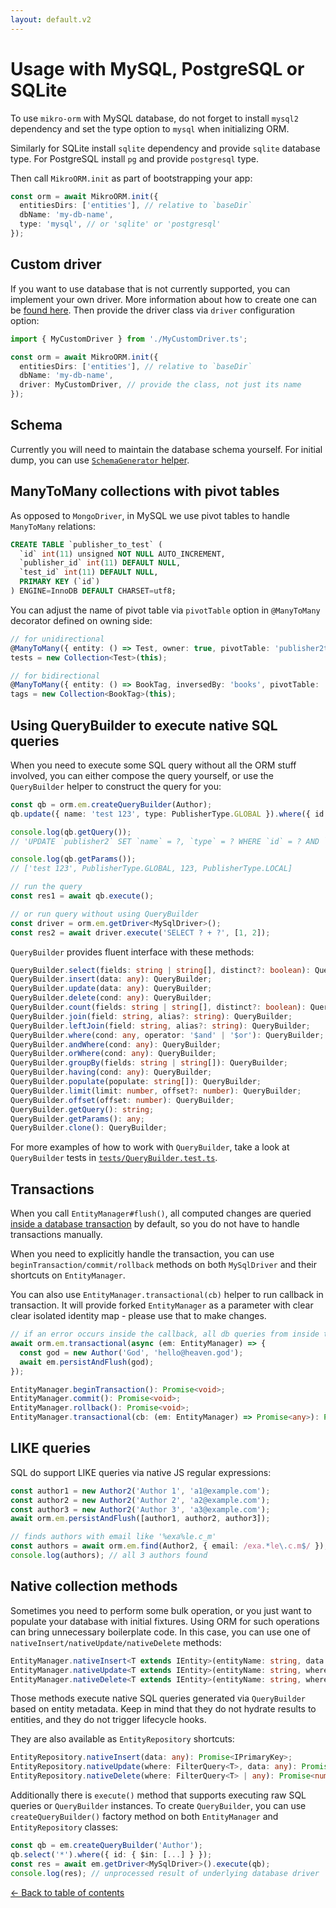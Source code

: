 ```yaml
---
layout: default.v2
---
```


# Usage with MySQL, PostgreSQL or SQLite

To use `mikro-orm` with MySQL database, do not forget to install `mysql2` dependency and set 
the type option to `mysql` when initializing ORM.

Similarly for SQLite install `sqlite` dependency and provide `sqlite` database type. For 
PostgreSQL install `pg` and provide `postgresql` type.

Then call `MikroORM.init` as part of bootstrapping your app:

```typescript
const orm = await MikroORM.init({
  entitiesDirs: ['entities'], // relative to `baseDir`
  dbName: 'my-db-name',
  type: 'mysql', // or 'sqlite' or 'postgresql'
});
```

## Custom driver

If you want to use database that is not currently supported, you can implement your own driver.
More information about how to create one can be [found here](custom-driver.md). Then provide the 
driver class via `driver` configuration option: 

```typescript
import { MyCustomDriver } from './MyCustomDriver.ts';

const orm = await MikroORM.init({
  entitiesDirs: ['entities'], // relative to `baseDir`
  dbName: 'my-db-name',
  driver: MyCustomDriver, // provide the class, not just its name
});
```

## Schema

Currently you will need to maintain the database schema yourself. For initial dump, you can 
use [`SchemaGenerator` helper](schema-generator.md).  

## ManyToMany collections with pivot tables

As opposed to `MongoDriver`, in MySQL we use pivot tables to handle `ManyToMany` relations:

```sql
CREATE TABLE `publisher_to_test` (
  `id` int(11) unsigned NOT NULL AUTO_INCREMENT,
  `publisher_id` int(11) DEFAULT NULL,
  `test_id` int(11) DEFAULT NULL,
  PRIMARY KEY (`id`)
) ENGINE=InnoDB DEFAULT CHARSET=utf8;
```

You can adjust the name of pivot table via `pivotTable` option in `@ManyToMany` decorator
defined on owning side: 

```typescript
// for unidirectional
@ManyToMany({ entity: () => Test, owner: true, pivotTable: 'publisher2test' })
tests = new Collection<Test>(this);

// for bidirectional
@ManyToMany({ entity: () => BookTag, inversedBy: 'books', pivotTable: 'book2tag' })
tags = new Collection<BookTag>(this);
```

## Using QueryBuilder to execute native SQL queries

When you need to execute some SQL query without all the ORM stuff involved, you can either
compose the query yourself, or use the `QueryBuilder` helper to construct the query for you:

```typescript
const qb = orm.em.createQueryBuilder(Author);
qb.update({ name: 'test 123', type: PublisherType.GLOBAL }).where({ id: 123, type: PublisherType.LOCAL });

console.log(qb.getQuery());
// 'UPDATE `publisher2` SET `name` = ?, `type` = ? WHERE `id` = ? AND `type` = ?'

console.log(qb.getParams());
// ['test 123', PublisherType.GLOBAL, 123, PublisherType.LOCAL]

// run the query
const res1 = await qb.execute();

// or run query without using QueryBuilder
const driver = orm.em.getDriver<MySqlDriver>();
const res2 = await driver.execute('SELECT ? + ?', [1, 2]);
```

`QueryBuilder` provides fluent interface with these methods:

```typescript
QueryBuilder.select(fields: string | string[], distinct?: boolean): QueryBuilder;
QueryBuilder.insert(data: any): QueryBuilder;
QueryBuilder.update(data: any): QueryBuilder;
QueryBuilder.delete(cond: any): QueryBuilder;
QueryBuilder.count(fields: string | string[], distinct?: boolean): QueryBuilder;
QueryBuilder.join(field: string, alias?: string): QueryBuilder;
QueryBuilder.leftJoin(field: string, alias?: string): QueryBuilder;
QueryBuilder.where(cond: any, operator: '$and' | '$or'): QueryBuilder;
QueryBuilder.andWhere(cond: any): QueryBuilder;
QueryBuilder.orWhere(cond: any): QueryBuilder;
QueryBuilder.groupBy(fields: string | string[]): QueryBuilder;
QueryBuilder.having(cond: any): QueryBuilder;
QueryBuilder.populate(populate: string[]): QueryBuilder;
QueryBuilder.limit(limit: number, offset?: number): QueryBuilder;
QueryBuilder.offset(offset: number): QueryBuilder;
QueryBuilder.getQuery(): string;
QueryBuilder.getParams(): any;
QueryBuilder.clone(): QueryBuilder;
```

For more examples of how to work with `QueryBuilder`, take a look at `QueryBuilder` tests in 
[`tests/QueryBuilder.test.ts`](https://github.com/mikro-orm/mikro-orm/blob/master/tests/QueryBuilder.test.ts).

## Transactions

When you call `EntityManager#flush()`, all computed changes are queried [inside a database
transaction](unit-of-work.md) by default, so you do not have to handle transactions manually. 

When you need to explicitly handle the transaction, you can use `beginTransaction/commit/rollback` 
methods on both `MySqlDriver` and their shortcuts on `EntityManager`. 

You can also use `EntityManager.transactional(cb)` helper to run callback in transaction. It will
provide forked `EntityManager` as a parameter with clear clear isolated identity map - please use that
to make changes. 

```typescript
// if an error occurs inside the callback, all db queries from inside the callback will be rolled back
await orm.em.transactional(async (em: EntityManager) => {
  const god = new Author('God', 'hello@heaven.god');
  await em.persistAndFlush(god);
});
```

```typescript
EntityManager.beginTransaction(): Promise<void>;
EntityManager.commit(): Promise<void>;
EntityManager.rollback(): Promise<void>;
EntityManager.transactional(cb: (em: EntityManager) => Promise<any>): Promise<any>;
```

## LIKE queries

SQL do support LIKE queries via native JS regular expressions:

```typescript
const author1 = new Author2('Author 1', 'a1@example.com');
const author2 = new Author2('Author 2', 'a2@example.com');
const author3 = new Author2('Author 3', 'a3@example.com');
await orm.em.persistAndFlush([author1, author2, author3]);

// finds authors with email like '%exa%le.c_m'
const authors = await orm.em.find(Author2, { email: /exa.*le\.c.m$/ }); 
console.log(authors); // all 3 authors found
```

## Native collection methods

Sometimes you need to perform some bulk operation, or you just want to populate your
database with initial fixtures. Using ORM for such operations can bring unnecessary
boilerplate code. In this case, you can use one of `nativeInsert/nativeUpdate/nativeDelete`
methods:

```typescript
EntityManager.nativeInsert<T extends IEntity>(entityName: string, data: any): Promise<IPrimaryKey>;
EntityManager.nativeUpdate<T extends IEntity>(entityName: string, where: FilterQuery<T>, data: any): Promise<number>;
EntityManager.nativeDelete<T extends IEntity>(entityName: string, where: FilterQuery<T> | any): Promise<number>;
```

Those methods execute native SQL queries generated via `QueryBuilder` based on entity 
metadata. Keep in mind that they do not hydrate results to entities, and they do not 
trigger lifecycle hooks. 

They are also available as `EntityRepository` shortcuts:

```typescript
EntityRepository.nativeInsert(data: any): Promise<IPrimaryKey>;
EntityRepository.nativeUpdate(where: FilterQuery<T>, data: any): Promise<number>;
EntityRepository.nativeDelete(where: FilterQuery<T> | any): Promise<number>;
```

Additionally there is `execute()` method that supports executing raw SQL queries or `QueryBuilder`
instances. To create `QueryBuilder`, you can use `createQueryBuilder()` factory method on both 
`EntityManager` and `EntityRepository` classes: 

```typescript
const qb = em.createQueryBuilder('Author');
qb.select('*').where({ id: { $in: [...] } });
const res = await em.getDriver<MySqlDriver>().execute(qb);
console.log(res); // unprocessed result of underlying database driver
```

[&larr; Back to table of contents](index.md#table-of-contents)

